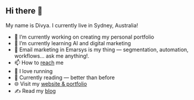 ## Hi there 👋
My name is Divya. I currently live in Sydney, Australia!
<!--
**divyakputhussery/divyakputhussery** is a ✨ _special_ ✨ repository because its `README.md` (this file) appears on your GitHub profile.-->


- 🔭 I’m currently working on creating my personal portfolio  
- 🌱 I’m currently learning AI and digital marketing
- 💬 Email marketing in Emarsys is my thing — segmentation, automation, workflows… ask me anything!.  
- 📫 How to [reach](divyasharath.ai.expert@gmail.com ) me 
- 🏃 I love running 
- 🌿 Currently reading — better than before  
- 🌐 Visit my [website & portfolio](https://heyitsdivya.com)
- ✍️ Read my [blog](https://whisperswithinme.substack.com)  


